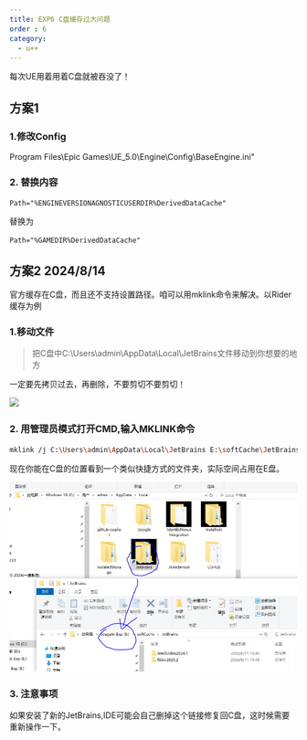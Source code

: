 ```yaml
---
title: EXP6 C盘缓存过大问题
order : 6
category:
  - u++
---
```



<chatmessage avatar="../../assets/emoji/hh.png" :avatarWidth="40">
每次UE用着用着C盘就被吞没了！
</chatmessage>

## 方案1

### 1.修改Config

Program Files\Epic Games\UE_5.0\Engine\Config\BaseEngine.ini"


### 2. 替换内容

```Path="%ENGINEVERSIONAGNOSTICUSERDIR%DerivedDataCache"```

替换为  

```Path="%GAMEDIR%DerivedDataCache"```

## 方案2 2024/8/14

<chatmessage avatar="../../assets/emoji/dsyj.png" :avatarWidth="40" alignLeft>
官方缓存在C盘，而且还不支持设置路径。咱可以用mklink命令来解决。以Rider缓存为例
</chatmessage>

### 1.移动文件

> 把C盘中C:\Users\admin\AppData\Local\JetBrains文件移动到你想要的地方


<chatmessage avatar="../../assets/emoji/dsyj.png" :avatarWidth="40" alignLeft>
一定要先拷贝过去，再删除，不要剪切不要剪切！
</chatmessage>

![](..%2Fassets%2Fyidong.jpg)


### 2. 用管理员模式打开CMD,输入MKLINK命令

```bash
mklink /j C:\Users\admin\AppData\Local\JetBrains E:\softCache\JetBrains
```

<chatmessage avatar="../../assets/emoji/dsyj.png" :avatarWidth="40" alignLeft>
现在你能在C盘的位置看到一个类似快捷方式的文件夹，实际空间占用在E盘。
</chatmessage>

![](..%2Fassets%2Fyidong2.jpg)


### 3. 注意事项

<chatmessage avatar="../../assets/emoji/dsyj.png" :avatarWidth="40" alignLeft>
如果安装了新的JetBrains,IDE可能会自己删掉这个链接修复回C盘，这时候需要重新操作一下。
</chatmessage>